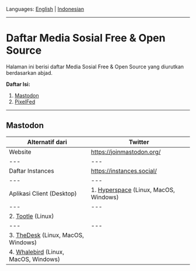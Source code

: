 Languages: [English](https://github.com/ditokp/Tes_Repositori/blob/master/FOSS-Socmed.md) | [Indonesian](https://github.com/ditokp/Tes_Repositori/blob/master/Daftar-Medsos-FOSS.md)
______________________________________________
# Daftar Media Sosial Free & Open Source
Halaman ini berisi daftar Media Sosial Free & Open Source yang diurutkan berdasarkan abjad.

**Daftar Isi:**
1. [Mastodon](https://github.com/ditokp/Tes_Repositori/blob/master/Daftar-Medsos-FOSS.md#mastodon)
2. [PixelFed](https://github.com/ditokp/Tes_Repositori/blob/master/Daftar-Medsos-FOSS.md#pixelfed)
______________________________________________

## Mastodon
Alternatif dari | Twitter
--- | ---
Website | https://joinmastodon.org/
--- | ---
Daftar Instances | https://instances.social/
--- | ---
Aplikasi Client (Desktop) | 1. [Hyperspace](https://hyperspace.marquiskurt.net/) (Linux, MacOS, Windows)
--- | ---
  | 2. [Tootle](https://github.com/bleakgrey/tootle) (Linux)
--- | ---
  | 3. [TheDesk](https://github.com/cutls/TheDesk) (Linux, MacOS, Windows)
  | 4. [Whalebird](https://whalebird.org/en/desktop/contents) (Linux, MacOS, Windows)
